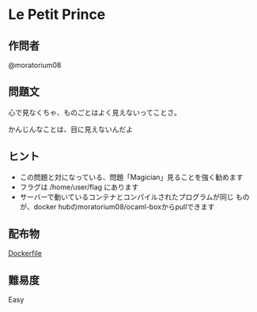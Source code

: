 # Le Petit Prince

## 作問者

@moratorium08

## 問題文

心で見なくちゃ、ものごとはよく見えないってことさ。

かんじんなことは、目に見えないんだよ

## ヒント

* この問題と対になっている、問題「Magician」見ることを強く勧めます
* フラグは /home/user/flag にあります
* サーバーで動いているコンテナとコンパイルされたプログラムが同じ
 ものが、docker hubのmoratorium08/ocaml-boxからpullできます

## 配布物

[Dockerfile](problem/Dockerfile)


## 難易度

Easy
